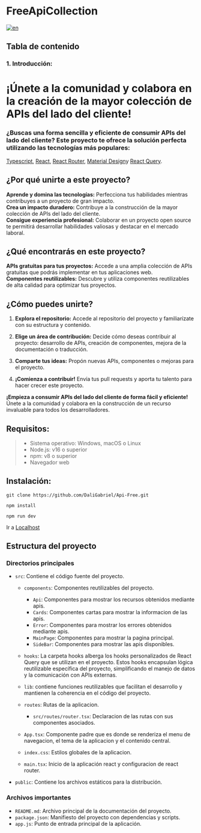 # FreeApiCollection

[![en](https://img.shields.io/badge/lang-en-red.svg)](https://github.com/jonatasemidio/multilanguage-readme-pattern/blob/master/README.md)
## Tabla de contenido

### **1. Introducción:**

# **¡Únete a la comunidad y colabora en la creación de la mayor colección de APIs del lado del cliente!**

### **¿Buscas una forma sencilla y eficiente de consumir APIs del lado del cliente?** Este proyecto te ofrece la solución perfecta utilizando las tecnologías más populares:

<a href="https://www.typescriptlang.org/" target="_blank" rel="noopener noreferrer">Typescript</a>,
<a href="https://react.dev/" target="_blank" rel="noopener noreferrer">React</a>,
<a href="https://reactrouter.com/en/main" target="_blank" rel="noopener noreferrer">React Router</a>,
<a href="https://mui.com/" target="_blank" rel="noopener noreferrer">Material Design</a>y
<a href="https://tanstack.com/query/v3/" target="_blank" rel="noopener noreferrer">React Query</a>.

## **¿Por qué unirte a este proyecto?**

**Aprende y domina las tecnologías:** Perfecciona tus habilidades mientras contribuyes a un proyecto de gran impacto.
<br>
**Crea un impacto duradero:** Contribuye a la construcción de la mayor colección de APIs del lado del cliente.
<br>
**Consigue experiencia profesional:** Colaborar en un proyecto open source te permitirá desarrollar habilidades valiosas y destacar en el mercado laboral.

## **¿Qué encontrarás en este proyecto?**

**APIs gratuitas para tus proyectos:** Accede a una amplia colección de APIs gratuitas que podrás implementar en tus aplicaciones web.
<br>
**Componentes reutilizables:** Descubre y utiliza componentes reutilizables de alta calidad para optimizar tus proyectos.

## **¿Cómo puedes unirte?**

1. **Explora el repositorio:** Accede al repositorio del proyecto y familiarízate con su estructura y contenido.

2. **Elige un área de contribución:** Decide cómo deseas contribuir al proyecto: desarrollo de APIs, creación de componentes, mejora de la documentación o traducción.

4. **Comparte tus ideas:** Propón nuevas APIs, componentes o mejoras para el proyecto.

5. **¡Comienza a contribuir!** Envía tus pull requests y aporta tu talento para hacer crecer este proyecto.

**¡Empieza a consumir APIs del lado del cliente de forma fácil y eficiente!** Únete a la comunidad y colabora en la construcción de un recurso invaluable para todos los desarrolladores.


## **Requisitos:**

> - Sistema operativo: Windows, macOS o Linux
> - Node.js: v16 o superior
> - npm: v8 o superior
> - Navegador web

## **Instalación:**

```
git clone https://github.com/DaliGabriel/Api-Free.git 
```

```
npm install
```

```
npm run dev
```
Ir a 
<a href="http://localhost:5173" target="_blank" rel="noopener noreferrer">Localhost</a>

## Estructura del proyecto

### Directorios principales

* `src`: Contiene el código fuente del proyecto.
    * `components`: Componentes reutilizables del proyecto.
        * `Api`: Componentes para mostrar los recursos obtenidos mediante apis.
        * `Cards`: Componentes cartas para mostrar la informacion de las apis.
        * `Error`: Componentes para mostrar los errores obtenidos mediante apis.
        * `MainPage`: Componentes para mostrar la pagina principal.
        * `SideBar`: Componentes para mostrar las apis disponibles.
    * `hooks`: La carpeta hooks alberga los hooks personalizados de React Query que se utilizan en el proyecto. Estos hooks encapsulan lógica reutilizable específica del proyecto, simplificando el manejo de datos y la comunicación con APIs externas.
    * `lib`: contiene funciones reutilizables que facilitan el desarrollo y mantienen la coherencia en el código del proyecto.
        
    * `routes`: Rutas de la aplicacion.     
        * `src/routes/router.tsx`: Declaracion de las rutas con sus componentes asociados. 
    * `App.tsx`: Componente padre que es donde se renderiza el menu de navegacion, el tema de la aplicacion y el contenido central.
    * `index.css`: Estilos globales de la aplicacion.
    * `main.tsx`: Inicio de la aplicación react y configuracion de react router.
* `public`: Contiene los archivos estáticos para la distribución.

### Archivos importantes

* `README.md`: Archivo principal de la documentación del proyecto.
* `package.json`: Manifiesto del proyecto con dependencias y scripts.
* `app.js`: Punto de entrada principal de la aplicación.






